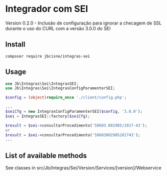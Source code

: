 # Integrador com SEI


Version 0.2.0 - Inclusão de configuração para ignorar a checagem de SSL durante o uso do CURL com a versão 3.0.0 do SEI

Install
-------

```
composer require jbcisne/integras-sei
```

Usage
-----

```php
use Jb\Integras\Sei\IntegrasSEI;
use Jb\Integras\Sei\IntegrasConfigParamenterSEI;

$config = (object)require_once './client/config.php';

...
$seiCfg = new IntegrasConfigParamenterSEI($config, '3.0.0');
$sei = IntegrasSEI::factory($seiCfg);

$result = $sei->consultarProcedimento('50603.002985/2017-43');
or 
$result = $sei->consultarProcedimento('50603002985201743');
...

```

List of available methods
-----
See classes in src/Jb/Integras/Sei/Version/Services/[version]/Webservice
